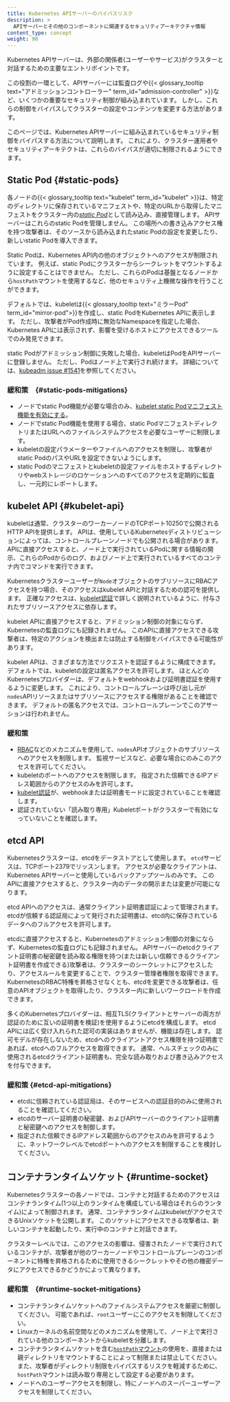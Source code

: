 ```yaml
---
title: Kubernetes APIサーバーのバイパスリスク
description: >
  APIサーバーとその他のコンポーネントに関連するセキュリティアーキテクチャ情報
content_type: concept
weight: 90
---
```


<!-- overview -->

Kubernetes APIサーバーは、外部の関係者(ユーザーやサービス)がクラスターと対話するための主要なエントリポイントです。

この役割の一環として、APIサーバーには監査ログや{{< glossary_tooltip text="アドミッションコントローラー" term_id="admission-controller" >}}など、いくつかの重要なセキュリティ制御が組み込まれています。
しかし、これらの制御をバイパスしてクラスターの設定やコンテンツを変更する方法があります。

このページでは、Kubernetes APIサーバーに組み込まれているセキュリティ制御をバイパスする方法について説明します。
これにより、クラスター運用者やセキュリティアーキテクトは、これらのバイパスが適切に制限されるようにできます。

<!-- body -->

## Static Pod {#static-pods}

各ノードの{{< glossary_tooltip text="kubelet" term_id="kubelet" >}}は、特定のディレクトリに保存されているマニフェストや、特定のURLから取得したマニフェストをクラスター内の[*static Pod*](/ja/docs/tasks/configure-pod-container/static-pod)として読み込み、直接管理します。
APIサーバーはこれらのstatic Podを管理しません。
この場所への書き込みアクセス権を持つ攻撃者は、そのソースから読み込まれたstatic Podの設定を変更したり、新しいstatic Podを導入できます。

Static Podは、Kubernetes API内の他のオブジェクトへのアクセスが制限されています。
例えば、static Podにクラスターからシークレットをマウントするように設定することはできません。
ただし、これらのPodは基盤となるノードから`hostPath`マウントを使用するなど、他のセキュリティ上機微な操作を行うことができます。

デフォルトでは、kubeletは{{< glossary_tooltip text="ミラーPod" term_id="mirror-pod">}}を作成し、static PodをKubernetes APIに表示します。
ただし、攻撃者がPod作成時に無効なNamespaceを指定した場合、Kubernetes APIには表示されず、影響を受けるホストにアクセスできるツールでのみ発見できます。

static Podがアドミッション制御に失敗した場合、kubeletはPodをAPIサーバーに登録しません。
ただし、Podはノード上で実行され続けます。
詳細については、[kubeadm issue #1541](https://github.com/kubernetes/kubeadm/issues/1541#issuecomment-487331701)を参照してください。

### 緩和策　{#static-pods-mitigations}

- ノードでstatic Pod機能が必要な場合のみ、[kubelet static Podマニフェスト機能を有効にする](/ja/docs/tasks/configure-pod-container/static-pod/#static-pod-creation)。
- ノードでstatic Pod機能を使用する場合、static PodマニフェストディレクトリまたはURLへのファイルシステムアクセスを必要なユーザーに制限します。
- kubeletの設定パラメーターやファイルへのアクセスを制限し、攻撃者がstatic PodのパスやURLを設定できないようにします。
- static Podのマニフェストとkubeletの設定ファイルをホストするディレクトリやwebストレージのロケーションへのすべてのアクセスを定期的に監査し、一元的にレポートします。

## kubelet API {#kubelet-api}

kubeletは通常、クラスターのワーカーノードのTCPポート10250で公開されるHTTP APIを提供します。
APIは、使用しているKubernetesディストリビューションによっては、コントロールプレーンノードでも公開される場合があります。
APIに直接アクセスすると、ノード上で実行されているPodに関する情報の開示、これらのPodからのログ、およびノード上で実行されているすべてのコンテナ内でコマンドを実行できます。

Kubernetesクラスターユーザーが`Node`オブジェクトのサブリソースにRBACアクセスを持つ場合、そのアクセスはkubelet APIと対話するための認可を提供します。
正確なアクセスは、[kubelet認証](/docs/reference/access-authn-authz/kubelet-authn-authz/#kubelet-authorization)で詳しく説明されているように、付与されたサブリソースアクセスに依存します。

kubelet APIに直接アクセスすると、アドミッション制御の対象にならず、Kubernetesの監査ログにも記録されません。
このAPIに直接アクセスできる攻撃者は、特定のアクションを検出または防止する制御をバイパスできる可能性があります。

kubelet APIは、さまざまな方法でリクエストを認証するように構成できます。
デフォルトでは、kubeletの設定は匿名アクセスを許可します。
ほとんどのKubernetesプロバイダーは、デフォルトをwebhookおよび証明書認証を使用するように変更します。
これにより、コントロールプレーンは呼び出し元が`nodes`APIリソースまたはサブリソースにアクセスする権限があることを確認できます。
デフォルトの匿名アクセスでは、コントロールプレーンでこのアサーションは行われません。

### 緩和策

- [RBAC](/ja/docs/reference/access-authn-authz/rbac/)などのメカニズムを使用して、`nodes`APIオブジェクトのサブリソースへのアクセスを制限します。
  監視サービスなど、必要な場合にのみこのアクセスを許可してください。
- kubeletのポートへのアクセスを制限します。
  指定された信頼できるIPアドレス範囲からのアクセスのみを許可します。
- [kubelet認証](/docs/reference/access-authn-authz/kubelet-authn-authz/#kubelet-authentication)が、webhookまたは証明書モードに設定されていることを確認します。
- 認証されていない「読み取り専用」Kubeletポートがクラスターで有効になっていないことを確認します。

## etcd API

Kubernetesクラスターは、etcdをデータストアとして使用します。
`etcd`サービスは、TCPポート2379でリッスンします。
アクセスが必要なクライアントは、Kubernetes APIサーバーと使用しているバックアップツールのみです。
このAPIに直接アクセスすると、クラスター内のデータの開示または変更が可能になります。

etcd APIへのアクセスは、通常クライアント証明書認証によって管理されます。
etcdが信頼する認証局によって発行された証明書は、etcd内に保存されているデータへのフルアクセスを許可します。

etcdに直接アクセスすると、Kubernetesのアドミッション制御の対象にならず、Kubernetesの監査ログにも記録されません。
APIサーバーのetcdクライアント証明書の秘密鍵を読み取る権限を持つ(または新しい信頼できるクライアント証明書を作成できる)攻撃者は、クラスターのシークレットにアクセスしたり、アクセスルールを変更することで、クラスター管理者権限を取得できます。
KubernetesのRBAC特権を昇格させなくとも、etcdを変更できる攻撃者は、任意のAPIオブジェクトを取得したり、クラスター内に新しいワークロードを作成できます。

多くのKubernetesプロバイダーは、相互TLS(クライアントとサーバーの両方が認証のために互いの証明書を検証)を使用するようにetcdを構成します。
etcd APIには広く受け入れられた認可の実装はありませんが、機能は存在します。
認可モデルが存在しないため、etcdへのクライアントアクセス権限を持つ証明書であれば、etcdへのフルアクセスを取得できます。
通常、ヘルスチェックのみに使用されるetcdクライアント証明書も、完全な読み取りおよび書き込みアクセスを付与できます。

### 緩和策 {#etcd-api-mitigations}

- etcdに信頼されている認証局は、そのサービスへの認証目的のみに使用されることを確認してください。
- etcdのサーバー証明書の秘密鍵、およびAPIサーバーのクライアント証明書と秘密鍵へのアクセスを制御します。
- 指定された信頼できるIPアドレス範囲からのアクセスのみを許可するように、ネットワークレベルでetcdポートへのアクセスを制限することを検討してください。

## コンテナランタイムソケット {#runtime-socket}

Kubernetesクラスターの各ノードでは、コンテナと対話するためのアクセスはコンテナランタイム(1つ以上のランタイムを構成している場合はそれらのランタイム)によって制御されます。
通常、コンテナランタイムはkubeletがアクセスできるUnixソケットを公開します。
このソケットにアクセスできる攻撃者は、新しいコンテナを起動したり、実行中のコンテナと対話できます。

クラスターレベルでは、このアクセスの影響は、侵害されたノードで実行されているコンテナが、攻撃者が他のワーカーノードやコントロールプレーンのコンポーネントに特権を昇格されるために使用できるシークレットやその他の機密データにアクセスできるかどうかによって異なります。

### 緩和策　{#runtime-socket-mitigations}

- コンテナランタイムソケットへのファイルシステムアクセスを厳密に制御してください。
  可能であれば、`root`ユーザーにこのアクセスを制限してください。
- Linuxカーネルの名前空間などのメカニズムを使用して、ノード上で実行されている他のコンポーネントからkubeletを分離します。
- コンテナランタイムソケットを含む[`hostPath`マウント](/ja/docs/concepts/storage/volumes/#hostpath)の使用を、直接または親ディレクトリをマウントすることによって制限または禁止してください。
  また、攻撃者がディレクトリ制限をバイパスするリスクを軽減するために、`hostPath`マウントは読み取り専用として設定する必要があります。
- ノードへのユーザーアクセスを制限し、特にノードへのスーパーユーザーアクセスを制限してください。
